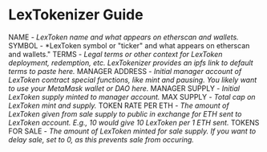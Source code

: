 # LexTokenizer Guide

NAME - *LexToken name and what appears on etherscan and wallets.*
SYMBOL - *LexToken symbol or "ticker" and what appears on etherscan and wallets."
TERMS - *Legal terms or other context for LexToken deployment, redemption, etc. LexTokenizer provides an ipfs link to default terms to paste here.*
MANAGER ADDRESS - *Initial manager account of LexToken contract special functions, like mint and pausing. You likely want to use your MetaMask wallet or DAO here.*
MANAGER SUPPLY - *Initial LexToken supply minted to manager account.*
MAX SUPPLY - *Total cap on LexToken mint and supply.*
TOKEN RATE PER ETH - *The amount of LexToken given from sale supply to public in exchange for ETH sent to LexToken account. E.g., 10 would give 10 LexToken per 1 ETH sent.*
TOKENS FOR SALE - *The amount of LexToken minted for sale supply. If you want to delay sale, set to 0, as this prevents sale from occuring.*
